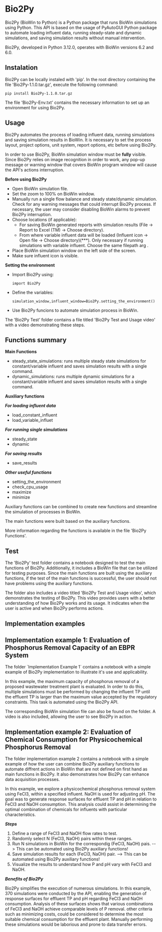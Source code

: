 # Bio2Py 
Bio2Py (BioWin to Python) is a Python package that runs BioWin simulations using Python. 
This API is based on the usage of PyAutoGUI Python package to automate loading influent data, running steady-state and dynamic simulations, and saving simulation results without manual intervention. 

Bio2Py, developed in Python 3.12.0, operates with BioWin versions 6.2 and 6.0. 


Instalation
---------------
Bio2Py can be locally instaled with 'pip'. 
In the root directory containing the file 'Bio2Py-1.1.0.tar.gz', execute the following command:
    
    pip install Bio2Py-1.1.0.tar.gz

The file 'Bio2Py-Env.txt' contains the necessary information to set up an environment for using Bio2Py. 

Usage
---------------
Bio2Py automates the process of loading influent data, running simulations and saving simulation results in BioWin. It is necessary to set the process layout, project options, unit system, report options, etc before using Bio2Py. 

In order to use Bio2Py, BioWin simulation window must be **fully** visible. Since Bio2Py relies on image recognition in order to work, any pop-up message or warning window that covers BioWin program window will cause the API's actions interruption. 

**Before using Bio2Py**
- Open BioWin simulation file.
- Set the zoom to 100% on BioWin window.
- Manually run a single flow balance and steady state/dynamic simulation. Check for any warning messages that could interrupt Bio2Py process. If necessary, the user may consider disabling BioWin alarms to prevent Bio2Py interruption.  
- Choose locations (if applicable): 
    - For saving BioWin generated reports with simulation results (File -> Report to Excel (TM) -> Choose directory).
    - From where variable influent data will be loaded (Influent icon -> Open file -> Choose directory)(***). Only necessary if running simulations with variable influent. Choose the same filepath arg .
- Place BioWin simulation window on the left side of the screen. 
- Make sure influent icon is visible. 

**Setting the environment**
- Import Bio2Py using:


      import Bio2Py
  
- Define the variables:


      simulation_window,influent_window=Bio2Py.setting_the_environment()
- Use Bio2Py funcions to automate simulation process in BioWin. 

The 'Bio2Py Test' folder contains a file titled 'Bio2Py Test and Usage video' with a video demonstrating these steps.

Functions summary
---------------
**Main Functions**
- steady_state_simulations: runs multiple steady state simulations for constant/variable influent and saves simulation results with a single command.
- dynamic_simulations: runs multiple dynamic simulations for a constant/variable influent and saves simulation results with a single command. 

**Auxiliary functions**

***For loading influent data***
- load_constant_influent
- load_variable_influet

***For running single simulations***
- steady_state
- dynamic

***For saving results***
- save_results

***Other useful functions***
- setting_the_environment
- check_cpu_usage
- maximize
- minimize

Auxiliary functions can be combined to create new functions and streamline the simulation of processes in BioWin. 

The main functions were built based on the auxiliary functions.

More information regarding the functions is available in the file 'Bio2Py Functions'. 

Test
--------------
The 'Bio2Py' test folder contains a notebook designed to test the main functions of Bio2Py. Additionally, it includes a BioWin file that can be utilized for testing purposes. Since the main functions are built using the auxiliary functions, if the test of the main functions is successful, the user should not have problems using the auxiliary functions.

The folder also includes a video titled 'Bio2Py Test and Usage video', which demonstrates the testing of Bio2Py. This video provides users with a better understanding of how Bio2Py works and its usage. It indicates when the user is active and when Bio2Py performs actions.


Implementation examples 
---------------
## Implementation example 1: Evaluation of Phosphorus Removal Capacity of an EBPR System

The folder ´Implementation Example 1´ contains a notebook with a simple example of Bio2Py implementation to illustrate it's use and applicability. 

In this example, the maximum capacity of phosphorus removal of a proposed wastewater treatment plant is evaluated. In order to do this, multiple simulations must be performed by changing the influent TP until the effluent TP is larger than the maximum value accepted by the regulatory constraints. This task is automated using the Bio2Py API.

The corresponding BioWin simulation file can also be found on the folder. A video is also included, allowing the user to see Bio2Py in action.

## Implementation example 2: Evaluation of Chemical Consumption for Physicochemical Phosphorus Removal

The folder implementation example 2 contains a notebook with a simple example of how the user can combine Bio2Py auxiliary functions to automate diffrent actions in BioWin that are not defined on first hand as main functions in Bio2Py. It also demonstrates how Bio2Py can enhance data acquisition processes. 

In this example, we explore a physicochemical phosphorus removal system using FeCl3, within a specified influent. NaOH is used for adjusting pH.
The goal was to generate response surfaces for effluent TP and pH in relation to FeCl3 and NaOH consumption. This analysis could assist in determining the optimal combination of chemicals for influents with particular characteristics. 

***Steps***
1. Define a range of FeCl3 and NaOH flow rates to test.
2. Randomly select N (FeCl3, NaOH) pairs within these ranges.
3. Run N simulations in BioWin for the correspondig (FeCl3, NaOH) pais. --> This can be automated using Bio2Py auxiliary functions!
4. Save simulation results for each (FeCl3, NaOH) pair. --> This can be automated using Bio2Py auxiliary functions!
5. Visualize the results to understand how P and pH vary with FeCl3 and NaOH.

***Benefits of Bio2Py***

Bio2Py simplifies the execution of numerous simulations. In this example, 370 simulations were conducted by the API, enabling the generation of response surfaces for effluent TP and pH regarding FeCl3 and NaOH consumption. Analysis of these surfaces shows that various combinations of FeCl3 and NaOH achieve comparable levels of P removal.  other criteria such as minimizing costs, could be considered to determine the most suitable chemical consumption for the effluent plant.
Manually performing these simulations would be laborious and prone to data transfer errors.
